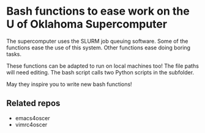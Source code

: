 # Bash functions to ease work on the U of Oklahoma  Supercomputer

The supercomputer uses the SLURM job queuing software. 
Some of the functions ease the use of this system.
Other functions ease doing boring tasks.

These functions can be adapted to run on local machines too!
The file paths will need editing.
The bash script calls two Python scripts in the subfolder.

May they inspire you to write new bash functions!


## Related repos

- emacs4oscer
- vimrc4oscer
